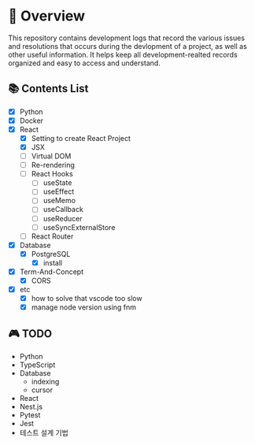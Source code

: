 # 🚀 Overview

This repository contains development logs that record the various issues and
resolutions that occurs during the devlopment of a project, as well as other
useful information. It helps keep all development-realted records organized and
easy to access and understand.

## 📚 Contents List

- [x] Python
- [x] Docker
- [x] React
  - [x] Setting to create React Project
  - [x] JSX
  - [ ] Virtual DOM
  - [ ] Re-rendering
  - [ ] React Hooks
    - [ ] useState
    - [ ] useEffect
    - [ ] useMemo
    - [ ] useCallback
    - [ ] useReducer
    - [ ] useSyncExternalStore
  - [ ] React Router
- [x] Database
  - [x] PostgreSQL
    - [x] install
- [x] Term-And-Concept
  - [x] CORS
- [x] etc
  - [x] how to solve that vscode too slow
  - [x] manage node version using fnm

## 🎮 TODO

- Python
- TypeScript
- Database
  - indexing
  - cursor
- React
- Nest.js
- Pytest
- Jest
- 테스트 설계 기법
